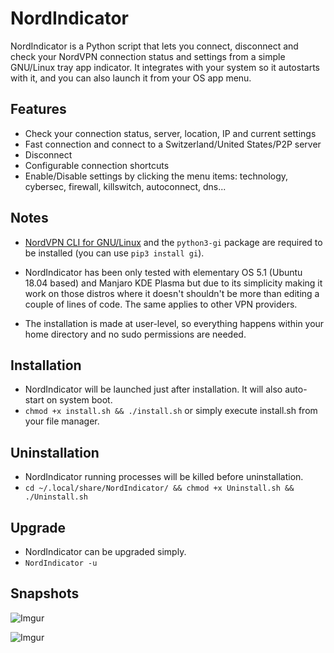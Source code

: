 # NordIndicator

NordIndicator is a Python script that lets you connect, disconnect and check your NordVPN connection status and settings from a simple GNU/Linux tray app indicator. It integrates with your system so it autostarts with it, and you can also launch it from your OS app menu.

## Features
* Check your connection status, server, location, IP and current settings
* Fast connection and connect to a Switzerland/United States/P2P server
* Disconnect
* Configurable connection shortcuts
* Enable/Disable settings by clicking the menu items: technology, cybersec, firewall, killswitch, autoconnect, dns...

## Notes

* [NordVPN CLI for GNU/Linux](https://support.nordvpn.com/es/Preguntas-frecuentes/Tutoriales-de-configuraci%c3%b3n/1636892662/Instalar-y-utilizar-NordVPN-en-Debian-Ubuntu-Raspberry-Pi-Elementary-OS-y-Linux-Mint.htm) and the  ```python3-gi``` package are required to be installed (you can use `pip3 install gi`).

* NordIndicator has been only tested with elementary OS 5.1 (Ubuntu 18.04 based) and Manjaro KDE Plasma but due to its simplicity making it work on those distros where it doesn't shouldn't be more than editing a couple of lines of code. The same applies to other VPN providers.

* The installation is made at user-level, so everything happens within your home directory and no sudo permissions are needed.

## Installation
* NordIndicator will be launched just after installation. It will also auto-start on system boot.
* ```chmod +x install.sh && ./install.sh``` or simply execute install.sh from your file manager.

## Uninstallation
* NordIndicator running processes will be killed before uninstallation.
* ```cd ~/.local/share/NordIndicator/ && chmod +x Uninstall.sh && ./Uninstall.sh```

## Upgrade
* NordIndicator can be upgraded simply.
* ```NordIndicator -u```

## Snapshots
![Imgur](https://i.imgur.com/3LQ2kz9.png)

![Imgur](https://i.imgur.com/oGW1Fie.png)
